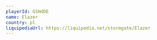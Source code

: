```yaml
---
playerId: GSHdDE
name: Elazer
country: pl
liquipediaUrl: https://liquipedia.net/stormgate/Elazer
---
```

